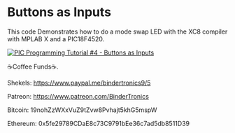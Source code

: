 # **Buttons as Inputs**

This code Demonstrates how to do a mode swap LED with the XC8 compiler with MPLAB X and a PIC18F4520.

[![PIC Programming Tutorial #4 - Buttons as Inputs](https://img.youtube.com/vi/LYPaOXhvXWk/0.jpg)](https://www.youtube.com/watch?v=LYPaOXhvXWk "PIC Programming Tutorial #4 - Buttons as Inputs")

☕Coffee Funds☕.

Shekels: 
https://www.paypal.me/bindertronics9/5

Patreon:
https://www.patreon.com/BinderTronics

Bitcoin: 
19nohZzWXxVuZ9tZvw8Pvhajt5khG5mspW

Ethereum: 
0x5fe29789CDaE8c73C9791bEe36c7ad5db8511D39











